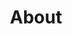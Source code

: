 ---
title: About
description: About
slug: about
layout: page-builder
sections:
  - template: page-header
    enable: true
    title: Why study the natural sciences and technology from a different perspective?
    button_text: Watch the presentation
    button_link: "https://form.typeform.com/to/UX9r2jxz"
  - template: about-content
    enable: true
    content: >
      Science and technology play a significant role in contemporary society by healing people, internationalizing connections, and expediting processes, often taking center stage in public policy. Therefore, it is imperative to have a comprehensive understanding of these topics. The mission of the STS-I is to advocate for the successful implementation of a Science, Technology, and Society (STS) program. Students who pursue the program will receive robust training in the sciences and technologies, coupled with a holistic understanding of these subjects within their full historical, social, and cultural contexts. Additionally, the initiative will survey how scientific and technological knowledge is advanced, taught, and contested on the political stage. This initiative aims to bridge intellectual gaps among students and faculty across various colleges, schools, and departments at USD that interact with the sciences and technologies.
    card:
      - title: Erika’s Work
        description: Erika studies the politics of medical knowledge under the mentorship of Dr. Thomas Reifer in the Sociology Department at the University of San Diego. Using comparative-historical and world-systems analysis, she investigates how modernity split intellectual life into the sciences and humanities and how this divide hampers efforts to address issues of health inequity. The Hippocratic Oath would seem to challenge this proposed divide with respect to medicine, but remains understudied. Despite spending some $4.5 trillion on healthcare, the U.S. ranks among the lowest in outcomes compared to other advanced capitalist countries. Erika’s work raises pertinent questions regarding the Oath’s role, if any, in guiding medical inquiry and practice to aim for thriving communities and economies. Relying on Weber’s analysis of rationalization, she argues that Western medicine prioritizes means-end rational action and avoids the question of substantive rational action.
      - title: A New Project?
        description: Join us to have your work featured here!
  - template: about-program
    enable: true
    title: Program goals
    programs:
      - Educate and inform University of San Diego stakeholders, students, and faculty about the principles and significance of Science and Technology Studies.
      - Highlight and quantify student interest and demand for Science and Technology Studies programs.
      - Showcase the institutional benefits of incorporating Science and Technology Studies into the University of San Diego’s curriculum.
      - Recruit faculty with expertise in Science, Technology, and Society.
      - Successfully design and implement a Science and Technology Studies minor at the University of San Diego.
  - template: about-story
    enable: true
    title: Founding story
    content: >
      The STS-I was founded by Erika Atienza, a fifth-year undergraduate student at the University of San Diego, and her partner, Léo Ambrogelly, an undergraduate student at Pomona College. At USD, they observed the contagious changemaking attitudes and its deep commitment to research rooted in the liberal arts experience. They sought to further contribute to USD’s outlined missions by launching the STS-I to foster intellectual inquiry in a world that increasingly separates STEM from the humanities and social sciences.
  - template: about-aq
    enable: true
    title: Frequently asked questions
    questions:
      - title: "What is Science and Technology Studies (STS)?"
        description: We will begin by defining each term independently before we understand their relationship to each other and STS. Science is a systematic discipline built to understand the natural world; technology is an approach to manipulating and engaging with the natural world, often with the aim of troubleshooting; and society refers to people(s) that seek to understand and engage with the natural world, typically to address problems ordered by personal, political, and social priorities. The interactions between these three subjects are a function of space, time, and global public affairs and thus, cannot be studied in isolation. The following was written with the support of https://youtu.be/_PxLNcIQQb4, published by Alipio T. Garcia, a professor of Physics at the University of Philippines Baguio. We find it to be a helpful introduction to STS.
      - title: "Where did STS come from?"
        description: STS is a nascent discipline that emerged during the Cold War. The  most transformative works come from Thomas Kuhn–a formerly-trained physicist turned historian and philosopher–who in his seminal 1962 work, The Structure of Scientific Revolutions, contends that (1) scientific fields undergo “paradigm shifts” as opposed to a linear path toward universal truth and (2) our current understanding of what is factually true is a function of the dominant model of epistemology, determined by scientists, their priorities (as well as society’s), and the existing tools they had access to measure their observations.
      - title: "How is our planned curriculum different from something like Biomedical Ethics?"
        description: Great question! While USD currently offers a Biomedical Ethics (BME) minor, our focus is distinct. BME primarily addresses moral and ethical dilemmas in medicine and biology, while STS seeks to include other disciplines such as astronomy, physics, engineering. The goal of STS is to probe the cultural, social, and historical contexts of all disciplines under the broad umbrella of STEM knowledge. This initiative places emphasis on understanding the history of the sciences and technologies, an area we have noticed is underrepresented in USD's BME curriculum. 
      - title: "What topics do STS scholars explore?"
        description: For natural scientists interested in the biological sciences, examples include the history of medicine, the social dimension of gene-editing, the politics of medicine and healthcare provision, and much more! Physicists, like Dr. Thomas Kuhn, the father of STS, have studied shfits in how we understand motion. STS scholars are also leading experts in the 'science of science,' understanding and mitigating inequalities or methodological issues across fields.
      - title: "Why is STS important?"
        description: The more we learn about our fundamentally complicated reality, the more we realize there is much more to uncover. In response, we build tools to analyze the world from new perspectives. We built the microscope to observe bacterial growth, only to learn we need another tool to observe structures at the atomic level. These very tools, paradoxically, have been used to both heal and harm ourselves. Science and technology evidently dominate our lives; we rely on them and are regularly confronted by their influences. Many of their applications are and have been hotly contested. Many scientists and technologists—let alone laypeople and our governmental representatives—are not fully informed about the historical and contemporary implications of these fields. Policy determines their accessibility and uses. It is our duty to be well-informed contributing members of society, capable of assessing the extent to which the knowledge produced and reinforced is fully addressed. This mission is achievable through the scholarship of an STS program.
---